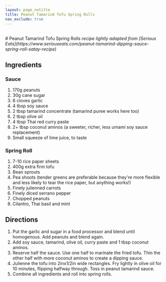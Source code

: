 ```yaml
---
layout: page_notitle
title: Peanut Tamarind Tofu Spring Rolls
nav_exclude: true
---
```

<br>
# Peanut Tamarind Tofu Spring Rolls
<i> recipe lightly adapted from [Serious Eats](https://www.seriouseats.com/peanut-tamarind-dipping-sauce-spring-roll-satay-recipe)</i> <br>

## Ingredients
### Sauce
1. 170g peanuts
2. 30g cane sugar
3. 6 cloves garlic
4. 4 tbsp soy sauce
5. 2 tbsp tamarind concentrate (tamarind puree works here too)
6. 2 tbsp olive oil
7. 4 tbsp Thai red curry paste
8. 2+ tbsp coconut aminos (a sweeter, richer, less umami soy sauce replacement)
9. Small squeeze of lime juice, to taste

### Spring Roll
1. 7-10 rice paper sheets
2. 400g extra firm tofu
3. Bean sprouts
4. Pea shoots (tender greens are preferable because they're more flexible and less likely to tear the rice paper, but anything works!)
5. Finely julienned carrots
6. Finely diced serrano pepper
7. Chopped peanuts
8. Cilantro, Thai basil and mint

## Directions
1. Put the garlic and sugar in a food processor and blend until homogenous. Add peanuts and blend again.
2. Add soy sauce, tamarind, olive oil, curry paste and 1 tbsp coconut aminos.
3. Reserve half the sauce. Use one half to marinate the fried tofu. Thin the other half with more coconut aminos to create a dipping sauce.
4. Julienne the tofu into 2inx1/2in wide rectangles. Fry lightly in olive oil for 10 minutes, flipping halfway through. Toss in peanut tamarind sauce.
5. Combine all ingredients and roll into spring rolls.
